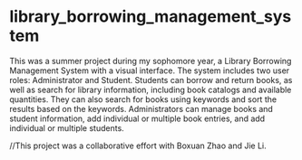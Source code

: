 # library_borrowing_management_system
This was a summer project during my sophomore year, a Library Borrowing Management System with a visual interface. The system includes two user roles: Administrator and Student.
Students can borrow and return books, as well as search for library information, including book catalogs and available quantities. They can also search for books using keywords and sort the results based on the keywords.
Administrators can manage books and student information, add individual or multiple book entries, and add individual or multiple students.

//This project was a collaborative effort with Boxuan Zhao and Jie Li.
